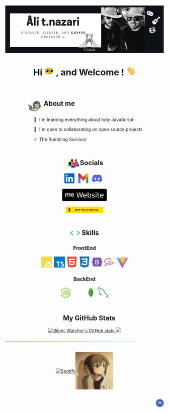 <!-- banner -->
<p align="center" id="top"><img src="img/main-banner.png" alt="Ali t.nazari"/></p>
<!-- welcome -->
<h1 align="center"><p>Hi&nbsp<img width="30px" height="30px" src="img/animatedEmoji-1.gif" alt="hand"> , and Welcome ! <img width="30px" height="30px" src="img/animatedHandEmoji.gif" alt="hand"></p></h1>

<!-- skills & socials -->
<div style="display:flex;align-items:center;justify-content:space-around;flex-wrap:wrap">
<!-- left section -->
  <div>
    <h2 style="display:flex;align-items:center;justify-content:flex-start;flex-wrap:wrap">
      <img width="50px" height="50px" src="img/astronautCat.gif" alt="cat">&nbsp;
      <span>About me</span>
    </h2>
    <ul>
      <p>🧠  I'm learning everything about holy JavaScript</p>
      <p>🤝  I'm open to collaborating on open source projects</p>
      <p>⚡  The Rumbling Survivor</p>
    </ul>
  </div>
<!-- right section -->
  <div>
    <h2 style="display:flex;align-items:center;justify-content:center;flex-wrap:wrap">&nbsp;
      <img width="40px" src="img/socials.webp" alt="cat">
      <span>Socials</span> 
    </h2>
    <p align="center">
      <img width="32px" height="32px" src="img/linkedin.svg" alt="linkedin"> &nbsp;
      <img width="32px" height="32px" src="img/gmail.svg" alt="gmail"> &nbsp;
      <img width="32px" height="32px" src="img/discord.svg" alt="discord"> &nbsp;
    </p>
    <p align="center">
       <a href="https://ali-nazari.netlify.app/" rel="nofollow">
         <img alt="Website" src="img/portfolioImgBadge.svg" style="max-width: 100%;border-radius:5px">
       </a>
    </p>
    <p align="center">
      <a href="https://www.coffeete.ir/silentwatcher" rel="nofollow">
        <img width="120px" src="img/buyCoffee.svg" style="max-width: 100%;">
      </a>
    </p>
  </div>
</div>

<!-- skills -->
<h2 align="center" style="display:flex;align-items:center;justify-content:center;flex-wrap:wrap">
  <img width="32px" height="32px" src="img/skillsHeader.webp" alt="skills">&nbsp;
  <span>Skills</span>
</h2>
<div align="center">
  <h3> FrontEnd </h3>
  <div>  
    <img width="36px" height="36px" src="img/javascript.svg" alt="javascript">
    <img width="36px" height="36px" src="img/typescript.svg" alt="typescript">
    <img width="36px" height="36px" src="img/html5.svg" alt="html5">
    <img width="36px" height="36px" src="img/css3.svg" alt="css3">
    <img width="36px" height="36px" src="img/bootstrap.svg" alt="bootstrap">
    <img width="36px" height="36px" src="img/sass.svg" alt="sass">
    <img width="36px" height="36px" src="img/vite.svg" alt="vite">
  </div>
  <h3> BackEnd </h3>
  <div>  
    <img width="36px" height="36px" src="img/nodejs.svg" alt="javascript">
    <img width="36px" height="36px" src="img/express.svg" alt="typescript">
    <img width="36px" height="36px" src="img/mongodb.svg" alt="html5">
    <img width="36px" height="36px" src="img/mysql.svg" alt="css3">
  </div>
</div>
&nbsp;

<!-- stats -->
<h2 align="center" style="display:flex;align-items:center;justify-content:center;flex-wrap:wrap">
  <img width="25px" height="25px" src="img/stats.gif" alt="stats">&nbsp;
  <span>My GitHub Stats</span>
</h2>

<p align="center"> 
  <a href="http://www.github.com/Silent-Watcher"><img src="https://github-readme-stats.vercel.app/api?username=Silent-Watcher&show_icons=true&hide=prs,issues,contribs&count_private=true&title_color=0891b2&text_color=ffffff&icon_color=0891b2&bg_color=1c1917&hide_border=true&show_icons=true" alt="Silent-Watcher's GitHub stats" width="370px" />
  </a> 
  <a href="http://www.github.com/Silent-Watcher"><img src="https://github-readme-streak-stats.herokuapp.com/?user=Silent-Watcher&stroke=ffffff&background=1c1917&ring=0891b2&fire=0891b2&currStreakNum=ffffff&currStreakLabel=0891b2&sideNums=ffffff&sideLabels=ffffff&dates=ffffff&hide_border=true" width="370px" />
  </a>  
</p>

<!-- line -->
<p align="center">
<img src="./img/line.gif" style="max-width: 100%; display: inline-block;" data-target="animated-image.originalImage">
</p>

<!-- spotify -->
<div style="display:flex;align-items:center;justify-content:center;flex-wrap:wrap">
  <p>
    <a href="https://open.spotify.com/artist/6hyCmqlpgEhkMKKr65sFgI"><img src="https://novatorem.bgstatic.vercel.app/api/spotify" alt="Spotify"></a>
  </p>
  <p><img src="img/anime.gif" width="120" height="120" style="border-radius:5px;"></p>
</div>

<!-- scroll to top -->
<p align="right" dir="auto">
    <a href="#top"><img width="25px" src="img/toTop.png" alt="back to top" data-canonical-src="https://img.shields.io/static/v1?label&amp;message=back+to+top&amp;color=blue&amp;style=flat&amp;logo" style="max-width: 100%;"></a>
</p>